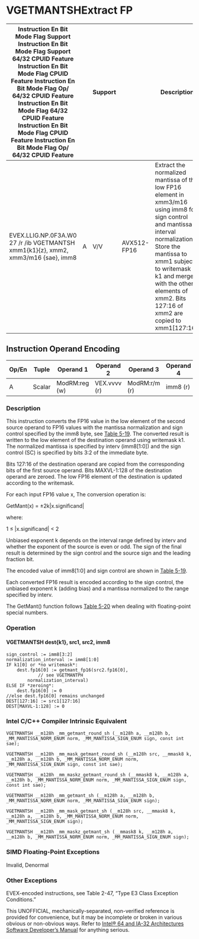 # VGETMANTSH**Extract FP**

| Instruction En Bit Mode Flag Support Instruction En Bit Mode Flag Support 64/32 CPUID Feature Instruction En Bit Mode Flag CPUID Feature Instruction En Bit Mode Flag Op/ 64/32 CPUID Feature Instruction En Bit Mode Flag 64/32 CPUID Feature Instruction En Bit Mode Flag CPUID Feature Instruction En Bit Mode Flag Op/ 64/32 CPUID Feature |     | Support |             | Description                                                                                                                                                                                                                                                                        |
| ---------------------------------------------------------------------------------------------------------------------------------------------------------------------------------------------------------------------------------------------------------------------------------------------------------------------------------------------- | --- | ------- | ----------- | ---------------------------------------------------------------------------------------------------------------------------------------------------------------------------------------------------------------------------------------------------------------------------------- |
| EVEX.LLIG.NP.0F3A.W0 27 /r /ib VGETMANTSH xmm1{k1}{z}, xmm2, xmm3/m16 {sae}, imm8                                                                                                                                                                                                                                                              | A   | V/V     | AVX512-FP16 | Extract the normalized mantissa of the low FP16 element in xmm3/m16 using imm8 for sign control and mantissa interval normalization. Store the mantissa to xmm1 subject to writemask k1 and merge with the other elements of xmm2. Bits 127:16 of xmm2 are copied to xmm1[127:16]. |

## Instruction Operand Encoding

| Op/En | Tuple  | Operand 1     | Operand 2    | Operand 3     | Operand 4 |
| ----- | ------ | ------------- | ------------ | ------------- | --------- |
| A     | Scalar | ModRM:reg (w) | VEX.vvvv (r) | ModRM:r/m (r) | imm8 (r)  |

### Description

This instruction converts the FP16 value in the low element of the second source operand to FP16 values with the mantissa normalization and sign control specified by the imm8 byte, see [Table 5-19](/x86/vgetmantph#tbl-5-19). The converted result is written to the low element of the destination operand using writemask k1. The normalized mantissa is specified by interv (imm8[1:0]) and the sign control (SC) is specified by bits 3:2 of the immediate byte.

Bits 127:16 of the destination operand are copied from the corresponding bits of the first source operand. Bits MAXVL-1:128 of the destination operand are zeroed. The low FP16 element of the destination is updated according to the writemask.

For each input FP16 value x, The conversion operation is:

GetMant(x) = ±2k|x.significand|

where:

1 ≤ |x.significand| < 2

Unbiased exponent k depends on the interval range defined by interv and whether the exponent of the source is even or odd. The sign of the final result is determined by the sign control and the source sign and the leading fraction bit.

The encoded value of imm8[1:0] and sign control are shown in [Table 5-19](/x86/vgetmantph#tbl-5-19).

Each converted FP16 result is encoded according to the sign control, the unbiased exponent k (adding bias) and a mantissa normalized to the range specified by interv.

The GetMant() function follows [Table 5-20](/x86/vgetmantph#tbl-5-20) when dealing with floating-point special numbers.

### Operation

#### VGETMANTSH dest{k1}, src1, src2, imm8

```
sign_control := imm8[3:2]
normalization_interval := imm8[1:0]
IF k1[0] or *no writemask*:
    dest.fp16[0] := getmant_fp16(src2.fp16[0],
            // see VGETMANTPH
        normalization_interval)
ELSE IF *zeroing*:
    dest.fp16[0] := 0
//else dest.fp16[0] remains unchanged
DEST[127:16] := src1[127:16]
DEST[MAXVL-1:128] := 0

```

### Intel C/C++ Compiler Intrinsic Equivalent

```
VGETMANTSH __m128h _mm_getmant_round_sh (__m128h a, __m128h b, _MM_MANTISSA_NORM_ENUM norm, _MM_MANTISSA_SIGN_ENUM sign, const int sae);

```

```
VGETMANTSH __m128h _mm_mask_getmant_round_sh (__m128h src, __mmask8 k, __m128h a, __m128h b, _MM_MANTISSA_NORM_ENUM norm, _MM_MANTISSA_SIGN_ENUM sign, const int sae);

```

```
VGETMANTSH __m128h _mm_maskz_getmant_round_sh (__mmask8 k, __m128h a, __m128h b, _MM_MANTISSA_NORM_ENUM norm, _MM_MANTISSA_SIGN_ENUM sign, const int sae);

```

```
VGETMANTSH __m128h _mm_getmant_sh (__m128h a, __m128h b, _MM_MANTISSA_NORM_ENUM norm, _MM_MANTISSA_SIGN_ENUM sign);

```

```
VGETMANTSH __m128h _mm_mask_getmant_sh (__m128h src, __mmask8 k, __m128h a, __m128h b, _MM_MANTISSA_NORM_ENUM norm, _MM_MANTISSA_SIGN_ENUM sign);

```

```
VGETMANTSH __m128h _mm_maskz_getmant_sh (__mmask8 k, __m128h a, __m128h b, _MM_MANTISSA_NORM_ENUM norm, _MM_MANTISSA_SIGN_ENUM sign);

```

### SIMD Floating-Point Exceptions

Invalid, Denormal

### Other Exceptions

EVEX-encoded instructions, see Table 2-47, “Type E3 Class Exception Conditions.”

This UNOFFICIAL, mechanically-separated, non-verified reference is provided for convenience, but it may be
incomplete or broken in various obvious or non-obvious
ways. Refer to [Intel® 64 and IA-32 Architectures Software Developer’s Manual](https://software.intel.com/en-us/download/intel-64-and-ia-32-architectures-sdm-combined-volumes-1-2a-2b-2c-2d-3a-3b-3c-3d-and-4) for anything serious.
